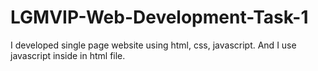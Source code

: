# LGMVIP-Web-Development-Task-1
I developed single page website using html, css, javascript. And I use javascript inside in html file.
